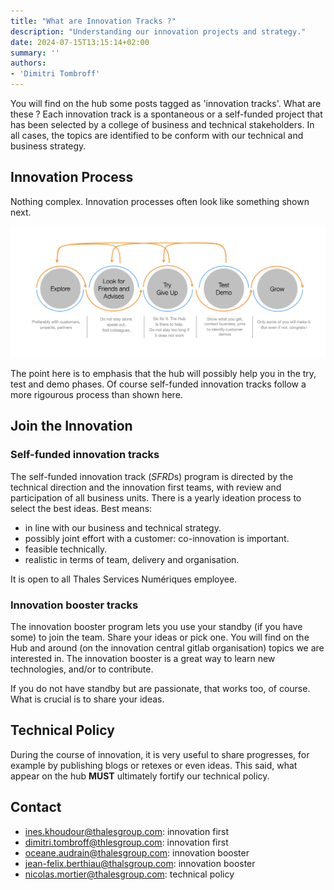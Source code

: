 ```yaml
---
title: "What are Innovation Tracks ?"
description: "Understanding our innovation projects and strategy."
date: 2024-07-15T13:15:14+02:00
summary: ''
authors:
- 'Dimitri Tombroff'
---
```


You will find on the hub some posts tagged as 'innovation tracks'. What are these ? 
Each innovation track is a spontaneous or a self-funded project that has been selected by a college of business
and technical stakeholders. In all cases, the topics are identified to be conform with our technical and business 
strategy.

## Innovation Process

Nothing complex. Innovation processes often look like something shown next. 

![](innnovation-cycle.png)


The point here is to emphasis that the hub will possibly help you in the try, test and demo phases. 
Of course self-funded innovation tracks follow a more rigourous process than shown here.

## Join the Innovation

### Self-funded innovation tracks

The self-funded innovation track (*SFRD*s) program is directed by the technical 
direction and the innovation first teams, with
review and participation of all business units. There is a yearly ideation 
process to select the best ideas. Best means:

* in line with our business and technical strategy.
* possibly joint effort with a customer: co-innovation is important.
* feasible technically.
* realistic in terms of team, delivery and organisation.

It is open to all Thales Services Numériques employee.

### Innovation booster tracks

The innovation booster program lets you use your standby (if you have some) to join the team. Share your ideas or pick one.
You will find on the Hub and around (on the innovation central gitlab organisation) topics we are interested in.
The innovation booster is a great way to learn new technologies, and/or to contribute. 

If you do not have standby but are passionate, that works too, of course. What is crucial is to share your ideas.

## Technical Policy

During the course of innovation, it is very useful to share progresses, for example by publishing blogs or retexes or even ideas. This said, what appear on the hub **MUST** ultimately fortify our technical policy. 

## Contact

- ines.khoudour@thalesgroup.com: innovation first
- dimitri.tombroff@thlesgroup.com: innovation first
- oceane.audrain@thalesgroup.com: innovation booster
- jean-felix.berthiau@thalsgroup.com: innovation booster
- nicolas.mortier@thalesgroup.com: technical policy







